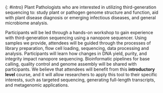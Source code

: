 {: #intro}
Plant Pathologists who are interested in utilizing third-generation sequencing to: study plant or pathogen genome structure and function, aid with plant disease diagnosis or emerging infectious diseases, and general microbiome analysis.

Participants will be led through a hands-on workshop to gain experience with third-generation sequencing using a nanopore sequencer. Using samples we provide, attendees will be guided through the processes of library preparation, flow cell loading, sequencing, data processing and analysis. Participants will learn how changes in DNA yield, purity, and integrity impact nanopore sequencing. Bioinformatic pipelines for base calling, quality control and genome assembly will be shared with participants. We believe that attendees will benefit from this **introductory level** course, and it will allow researchers to apply this tool to their specific interests, such as targeted sequencing, generating full-length transcripts, and metagenomic applications. 

